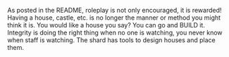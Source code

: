 As posted in the README, roleplay is not only encouraged, it is rewarded! Having a house, castle, etc. is no longer the manner or method you might think it is. You would like a house you say? You can go and BUILD it. Integrity is doing the right thing when no one is watching, you never know when staff is watching. The shard has tools to design houses and place them.

